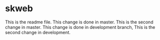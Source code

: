 # skweb
This is the readme file.
This change is done in master. This is the second change in master.
This change is done in development branch, This is the second change in development.